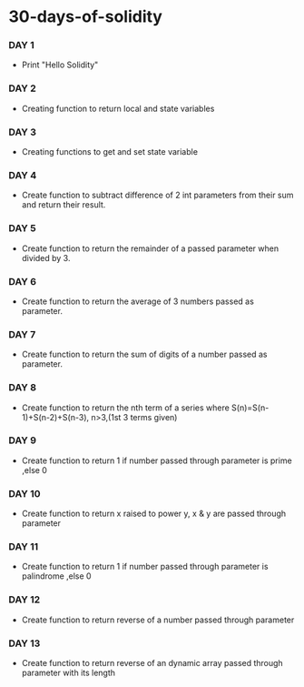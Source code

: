 # 30-days-of-solidity

### DAY 1
- Print "Hello Solidity"

### DAY 2
- Creating function to return local and state variables

### DAY 3
- Creating functions to get and set state variable

### DAY 4
- Create function to subtract difference of 2 int parameters from their sum and return their result.

### DAY 5
- Create function to return the remainder of a passed parameter when divided by 3.

### DAY 6
- Create function to return the average of 3 numbers passed as parameter.

### DAY 7
- Create function to return the sum of digits of a number passed as parameter.

### DAY 8
- Create function to return the nth term of a series where S(n)=S(n-1)+S(n-2)+S(n-3), n>3,(1st 3 terms given)

### DAY 9
- Create function to return 1 if number passed through parameter is prime ,else 0

### DAY 10
- Create function to return x raised to power y, x & y are passed through parameter

### DAY 11
- Create function to return 1 if number passed through parameter is palindrome ,else 0

### DAY 12
- Create function to return reverse of a number passed through parameter

### DAY 13
- Create function to return reverse of an dynamic array passed through parameter with its length